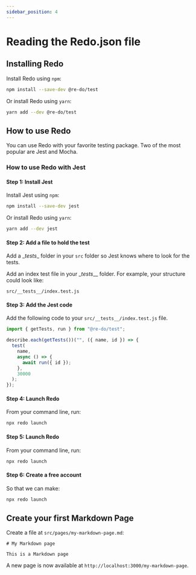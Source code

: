 ```yaml
---
sidebar_position: 4
---
```


# Reading the Redo.json file

## Installing Redo

Install Redo using  ```npm```:

```bash
npm install --save-dev @re-do/test
```

Or install Redo using ```yarn```: 

```bash
yarn add --dev @re-do/test
```

## How to use Redo

You can use Redo with your favorite testing package. Two of the most popular are Jest and Mocha.

### How to use Redo with Jest

#### Step 1: Install Jest

Install Jest using  ```npm```:

```bash
npm install --save-dev jest
```

Or install Redo using ```yarn```: 

```bash
yarn add --dev jest
```

#### Step 2: Add a file to hold the test

Add a \__tests__ folder in your `src` folder so Jest knows where to look for the tests.

Add an index test file in your \__tests___ folder. For example, your structure could look like:

`src/__tests__/index.test.js`

#### Step 3: Add the Jest code

Add the following code to your `src/__tests__/index.test.js` file.

```jsx title="src/__tests__/index.test.js"
import { getTests, run } from "@re-do/test";

describe.each(getTests())("", ({ name, id }) => {
  test(
    name,
    async () => {
      await run({ id });
    },
    30000
  );
});
```

#### Step 4: Launch Redo

From your command line, run:

```bash
npx redo launch
```

#### Step 5: Launch Redo

From your command line, run:

```bash
npx redo launch
```

#### Step 6: Create a free account

So that we can make:

```bash
npx redo launch
```

## Create your first Markdown Page

Create a file at `src/pages/my-markdown-page.md`:

```mdx title="src/pages/my-markdown-page.md"
# My Markdown page

This is a Markdown page
```

A new page is now available at `http://localhost:3000/my-markdown-page`.
